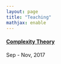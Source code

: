 ```yaml
---
layout: page
title: "Teaching"
mathjax: enable
---
```



#### [Complexity Theory](complexity-theory)
Sep - Nov, 2017

